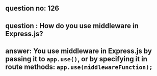 
      
## question no: 126

## question : How do you use middleware in Express.js?

## answer: You use middleware in Express.js by passing it to `app.use()`, or by specifying it in route methods: `app.use(middlewareFunction);`
      